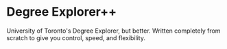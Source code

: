 # Degree Explorer++
University of Toronto's Degree Explorer, but better. Written completely from scratch to give you control, speed, and flexibility.
